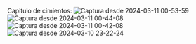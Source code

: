 Capitulo de cimientos: 
![Captura desde 2024-03-11 00-53-59](https://github.com/Internship-ciancoders-24-1/curso-django-avanzado-Abigail-Alvarado/assets/74523252/7da90860-001d-4930-b5a6-4cf7611083a8)
![Captura desde 2024-03-11 00-44-08](https://github.com/Internship-ciancoders-24-1/curso-django-avanzado-Abigail-Alvarado/assets/74523252/7446cdc8-b81b-41bf-9959-a73cdbd24257)
![Captura desde 2024-03-11 00-42-08](https://github.com/Internship-ciancoders-24-1/curso-django-avanzado-Abigail-Alvarado/assets/74523252/70618584-766b-451d-99b9-fd972f907a85)
![Captura desde 2024-03-10 23-22-24](https://github.com/Internship-ciancoders-24-1/curso-django-avanzado-Abigail-Alvarado/assets/74523252/1161c49f-5ceb-43a8-8fc2-fc4214584bab)
